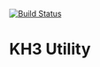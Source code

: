 [![Build Status](https://travis-ci.com/LeeKangHyun/kh3.svg?branch=master)](https://travis-ci.com/LeeKangHyun/kh3)

# KH3 Utility
